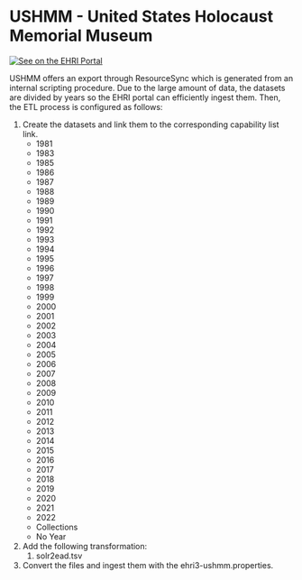 # USHMM - United States Holocaust Memorial Museum

[![See on the EHRI Portal](https://img.shields.io/badge/See_on-the_EHRI_Portal-83004c)](https://portal.ehri-project.eu/institutions/us-005578)

USHMM offers an export through ResourceSync which is generated from an internal scripting procedure. Due to the large amount of data, the datasets are divided by years so the EHRI portal can efficiently ingest them. Then, the ETL process is configured as follows:

1. Create the datasets and link them to the corresponding capability list link.
    * 1981
    * 1983
    * 1985
    * 1986
    * 1987
    * 1988
    * 1989
    * 1990
    * 1991
    * 1992
    * 1993
    * 1994
    * 1995
    * 1996
    * 1997
    * 1998
    * 1999
    * 2000
    * 2001
    * 2002
    * 2003
    * 2004
    * 2005
    * 2006
    * 2007
    * 2008
    * 2009
    * 2010
    * 2011
    * 2012
    * 2013
    * 2014
    * 2015
    * 2016
    * 2017
    * 2018
    * 2019
    * 2020
    * 2021
    * 2022
    * Collections
    * No Year
2. Add the following transformation:
    1. solr2ead.tsv
3. Convert the files and ingest them with the ehri3-ushmm.properties.